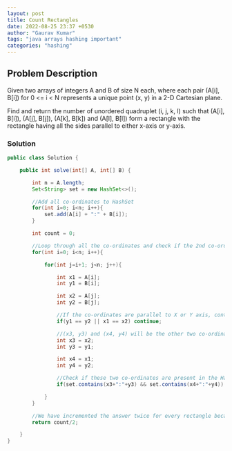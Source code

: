 ```yaml
---
layout: post
title: Count Rectangles
date: 2022-08-25 23:37 +0530
author: "Gaurav Kumar"
tags: "java arrays hashing important"
categories: "hashing"
---
```


## Problem Description

Given two arrays of integers A and B of size N each, where each pair (A[i], B[i]) for 0 <= i < N represents a unique point (x, y) in a 2-D Cartesian plane.

Find and return the number of unordered quadruplet (i, j, k, l) such that (A[i], B[i]), (A[j], B[j]), (A[k], B[k]) and (A[l], B[l]) form a rectangle with the rectangle having all the sides parallel to either x-axis or y-axis.

### Solution

```java
public class Solution {

    public int solve(int[] A, int[] B) {

        int n = A.length;
        Set<String> set = new HashSet<>();

        //Add all co-ordinates to HashSet
        for(int i=0; i<n; i++){
            set.add(A[i] + ":" + B[i]);
        }

        int count = 0;

        //Loop through all the co-ordinates and check if the 2nd co-ordinate forms a diagnol which is not parallel to X or Y axis
        for(int i=0; i<n; i++){

            for(int j=i+1; j<n; j++){

                int x1 = A[i];
                int y1 = B[i];

                int x2 = A[j];
                int y2 = B[j];

                //If the co-ordinates are parallel to X or Y axis, continue.
                if(y1 == y2 || x1 == x2) continue;

                //(x3, y3) and (x4, y4) will be the other two co-ordinates of the rectangle. The order does not matter for us to calculate the count of rectangles.
                int x3 = x2;
                int y3 = y1;

                int x4 = x1;
                int y4 = y2;

                //Check if these two co-ordinates are present in the HashSet. If both are present, then we can form a rectangle
                if(set.contains(x3+":"+y3) && set.contains(x4+":"+y4)) count++;

            }
        }

        //We have incremented the answer twice for every rectangle because every rectangle has two diagonals. So, return count/2.
        return count/2;

    }
}
```
